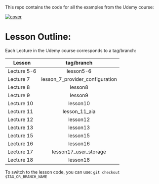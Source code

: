 
This repo contains the code for all the examples from the Udemy course:

[![cover](https://gwidgets.s3.eu-west-1.amazonaws.com/udemy-cover.png)](https://www.udemy.com/course/extending-keycloak/)


# Lesson Outline:

Each Lecture in the Udemy course corresponds to a tag/branch: 

    
| Lesson       |      tag/branch      |
|--------------|:--------------------:|
| Lecture 5-6  |  lesson5-6        |
| Lecture 7    |    lesson_7_provider_configuration          |
| Lecture 8    | lesson8        |
| Lecture 9    | lesson9        |
| Lecture 10   | lesson10        |
| Lecture 11   | lesson_11_aia        |
| Lecture 12   | lesson12        |
| Lecture 13   | lesson13        |
| Lecture 15   | lesson15        |
| Lecture 16   | lesson16        |
| Lecture 17   | lesson17_user_storage        |
| Lecture 18   | lesson18        |

To switch to the lesson code, you can use: `git checkout $TAG_OR_BRANCH_NAME`